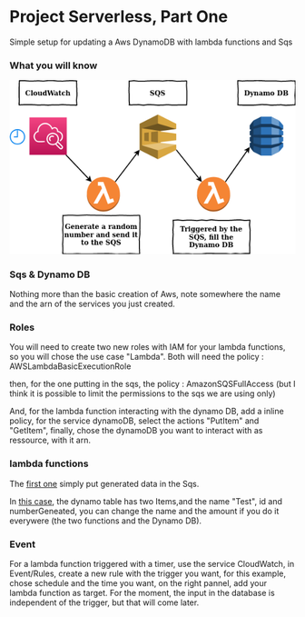 # Project Serverless, Part One
Simple setup for updating a Aws DynamoDB with lambda functions and Sqs

### What you will know
![global schema](../images/rapport1.png)

### Sqs & Dynamo DB
Nothing more than the basic creation of Aws, note somewhere the name and the arn of the services you just created.

### Roles
You will need to create two new roles with IAM for your lambda functions, so you will chose the use case "Lambda".
Both will need the policy : AWSLambdaBasicExecutionRole

then, for the one putting in the sqs, the policy : AmazonSQSFullAccess  (but I think it is possible to limit the permissions to the sqs we are using only)

And, for the lambda function interacting with the dynamo DB, add a inline policy, for the service dynamoDB, select the actions "PutItem" and "GetItem", finally, chose the dynamoDB you want to interact with as ressource, with it arn.

### lambda functions
The [first one](https://github.com/Ulysse-C/Projet_Serverless/blob/master/AWS/code/formRandomtoSqs.py) simply put generated data in the Sqs.

In [this case](https://github.com/Ulysse-C/Projet_Serverless/blob/master/AWS/code/fromSqstoDynamo.js), the dynamo table has two Items,and the name "Test", id and numberGeneated, you can change the name and the amount if you do it everywere (the two functions and the Dynamo DB).

### Event
For a lambda function triggered with a timer, use the service CloudWatch, in Event/Rules, create a new rule with the trigger you want, for this example, chose schedule and the time you want, on the right pannel, add your lambda function as target.
For the moment, the input in the database is independent of the trigger, but that will come later.
